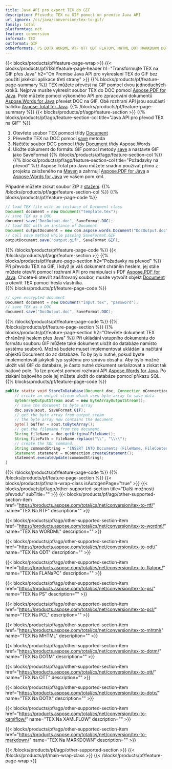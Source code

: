 ```yaml
---
title: Java API pro export TEX do GIF
description: Převeďte TEX na GIF pomocí on premise Java API
url_ignore: /cs/java/conversion/tex-to-gif/
family: total
platformtag: net
feature: conversion
informat: TEX
outformat: GIF
otherformats: PS DOTX WORDML RTF OTT ODT FLATOPC MHTML DOT MARKDOWN DOTM XAMLFLOW
---
```

{{< blocks/products/pf/feature-page-wrap >}}
{{< blocks/products/pf/i18n/feature-page-header h1="Transformujte TEX na GIF přes Java" h2="On Premise Java API pro vykreslení TEX do GIF bez použití jakékoli aplikace třetí strany" >}}
{{% blocks/products/pf/feature-page-summary %}}
TEX můžete převést na GIF pomocí dvou jednoduchých kroků. Nejprve musíte vykreslit soubor TEX do DOC pomocí [Aspose.PDF for Java](https://products.aspose.com/pdf/java/). Poté můžete pomocí výkonného API pro zpracování dokumentů [Aspose.Words for Java](https://products.aspose.com/words/java/) převést DOC na GIF. Obě rozhraní API jsou součástí balíčku [Aspose.Total for Java](https://products.aspose.com/total/java/).
{{% /blocks/products/pf/feature-page-summary  %}}
{{< blocks/products/pf/agp/feature-section >}}
{{% blocks/products/pf/agp/feature-section-col title="Java API pro převod TEX na GIF" %}}
1. Otevřete soubor TEX pomocí třídy [Document](https://reference.aspose.com/pdf/java/com.aspose.pdf/Document)
2. Převeďte TEX na DOC pomocí [save](https://reference.aspose.com/pdf/java/com.aspose.pdf/Document#save-java.lang.String-com.aspose.pdf.SaveOptions- ) metoda
3. Načtěte soubor DOC pomocí třídy [Document](https://reference.aspose.com/words/java/com.aspose.words/Document) třídy Aspose.Words
4. Uložte dokument do formátu GIF pomocí metody [save](https://reference.aspose.com/words/java/com.aspose.words/Document#save(java.lang.String,int)) a nastavte GIF jako SaveFormat
{{% /blocks/products/pf/agp/feature-section-col %}}
{{% blocks/products/pf/agp/feature-section-col title="Požadavky na převod" %}}
Aspose.Total pro Javu můžete snadno používat přímo z projektu založeného na [Maven](https://repository.aspose.com/webapp/#/artifacts/browse/tree/General/repo/com/aspose/aspose-total) a zahrnují [Aspose.PDF for Java](https://docs.aspose.com/pdf/java/installation/) a [Aspose.Words for Java](https://docs.aspose.com/words/java/installation/) ve vašem pom.xml.

Případně můžete získat soubor ZIP z [stažení](https://releases.aspose.comtotal/java).
{{% /blocks/products/pf/agp/feature-section-col %}}
{{% blocks/products/pf/feature-page-code %}}

```java
// load TEX file with an instance of Document class
Document document = new Document("template.tex");
// save TEX as a DOC 
document.save("DocOutput.doc", SaveFormat.DOC); 
// load DOC with an instance of Document
Document outputDocument = new com.aspose.words.Document("DocOutput.doc");
// call save method while passing SaveFormat.GIF
outputDocument.save("output.gif", SaveFormat.GIF);   
```

{{% /blocks/products/pf/feature-page-code %}}
{{< /blocks/products/pf/agp/feature-section >}}
{{% blocks/products/pf/feature-page-section  h2="Požadavky na převod" %}}
Při převodu TEX na GIF, i když je váš dokument chráněn heslem, jej stále můžete otevřít pomocí rozhraní API pro manipulaci s PDF [Aspose.PDF for Java](https://docs.aspose.com/pdf/java/installation/). Chcete-li otevřít zašifrovaný soubor, musíte vytvořit objekt [Document](https://reference.aspose.com/pdf/java/com.aspose.pdf/Document) a otevřít TEX pomocí hesla vlastníka.  
{{% blocks/products/pf/feature-page-code %}}

```cs
// open encrypted document
Document document = new Document("input.tex", "password");
// save TEX as a DOC 
document.save("DocOutput.doc", SaveFormat.DOC);
```

{{% /blocks/products/pf/feature-page-code  %}}
{{% /blocks/products/pf/feature-page-section %}}
{{% blocks/products/pf/feature-page-section  h2="Otevřete dokument TEX chráněný heslem přes Java" %}}
Při ukládání vstupního dokumentu do formátu souboru GIF můžete také dokument uložit do databáze namísto systému souborů. Možná budete muset implementovat ukládání a načítání objektů Document do az databáze. To by bylo nutné, pokud byste implementovali jakýkoli typ systému pro správu obsahu. Aby bylo možné uložit váš GIF do databáze, je často nutné dokument serializovat a získat tak bajtové pole. To lze provést pomocí rozhraní API [Aspose.Words for Java](https://products.aspose.com/words/Java/). Po získání bajtového pole jej můžete uložit do databáze pomocí příkazu SQL. 
{{% blocks/products/pf/feature-page-code %}}

```java
public static void StoreToDatabase(Document doc, Connection mConnection) throws Exception {
    // create an output stream which uses byte array to save data
    ByteArrayOutputStream aout = new ByteArrayOutputStream();
    // save the document to byte array
    doc.save(aout, SaveFormat.GIF);
    // get the byte array from output steam
    // the byte array now contains the document
    byte[] buffer = aout.toByteArray();
    // get the filename from the document.
    String fileName = doc.getOriginalFileName();
    String filePath = fileName.replace("\\", "\\\\");
    // create the SQL command.
    String commandString = "INSERT INTO Documents (FileName, FileContent) VALUES('" + filePath + "', '" + buffer + "')";
    Statement statement = mConnection.createStatement();
    statement.executeUpdate(commandString);
}  
```

{{% /blocks/products/pf/feature-page-code  %}}
{{% /blocks/products/pf/feature-page-section %}}
{{< blocks/products/pf/main-wrap-class isAutogenPage="true" >}}
{{< blocks/products/pf/agp/other-supported-section title="Další možnosti převodu" subTitle="" >}}
{{< blocks/products/pf/agp/other-supported-section-item href="https://products.aspose.com/total/cs/net/conversion/tex-to-rtf/" name="TEX Na RTF" description="" >}}

{{< blocks/products/pf/agp/other-supported-section-item href="https://products.aspose.com/total/cs/net/conversion/tex-to-wordml/" name="TEX Na WORDML" description="" >}}

{{< blocks/products/pf/agp/other-supported-section-item href="https://products.aspose.com/total/cs/net/conversion/tex-to-odt/" name="TEX Na ODT" description="" >}}

{{< blocks/products/pf/agp/other-supported-section-item href="https://products.aspose.com/total/cs/net/conversion/tex-to-flatopc/" name="TEX Na FLANaPC" description="" >}}

{{< blocks/products/pf/agp/other-supported-section-item href="https://products.aspose.com/total/cs/net/conversion/tex-to-ps/" name="TEX Na PS" description="" >}}

{{< blocks/products/pf/agp/other-supported-section-item href="https://products.aspose.com/total/cs/net/conversion/tex-to-pcl/" name="TEX Na PCL" description="" >}}

{{< blocks/products/pf/agp/other-supported-section-item href="https://products.aspose.com/total/cs/net/conversion/tex-to-mhtml/" name="TEX Na MHTML" description="" >}}

{{< blocks/products/pf/agp/other-supported-section-item href="https://products.aspose.com/total/cs/net/conversion/tex-to-dotm/" name="TEX Na DOTM" description="" >}}

{{< blocks/products/pf/agp/other-supported-section-item href="https://products.aspose.com/total/cs/net/conversion/tex-to-ott/" name="TEX Na OTT" description="" >}}

{{< blocks/products/pf/agp/other-supported-section-item href="https://products.aspose.com/total/cs/net/conversion/tex-to-dotx/" name="TEX Na DOTX" description="" >}}

{{< blocks/products/pf/agp/other-supported-section-item href="https://products.aspose.com/total/cs/net/conversion/tex-to-xamlflow/" name="TEX Na XAMLFLOW" description="" >}}

{{< blocks/products/pf/agp/other-supported-section-item href="https://products.aspose.com/total/cs/net/conversion/tex-to-markdown/" name="TEX Na MARKDOWN" description="" >}}


{{< /blocks/products/pf/agp/other-supported-section >}}
{{< /blocks/products/pf/main-wrap-class >}}
{{< /blocks/products/pf/feature-page-wrap >}}
